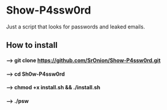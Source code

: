 # Show-P4ssw0rd
Just a script that looks for passwords and leaked emails.

## How to install

#### --> git clone https://github.com/SrOnion/Show-P4ssw0rd.git
#### --> cd Sh0w-P4ssw0rd
#### --> chmod +x install.sh && ./install.sh
#### --> ./psw
